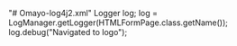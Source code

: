 "# Omayo-log4j2.xml"
Logger log;
  log = LogManager.getLogger(HTMLFormPage.class.getName());
  log.debug("Navigated to logo");


